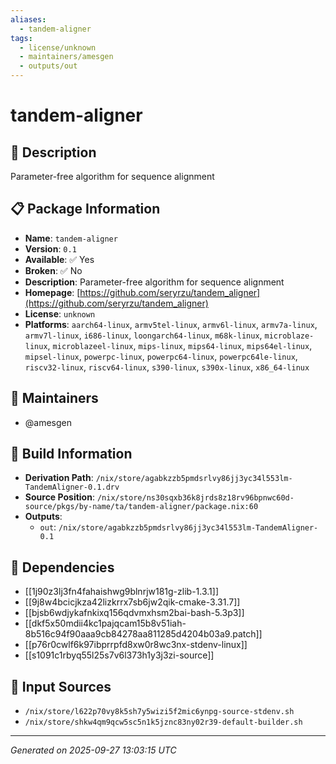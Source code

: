 ```yaml
---
aliases:
  - tandem-aligner
tags:
  - license/unknown
  - maintainers/amesgen
  - outputs/out
---
```


# tandem-aligner

## 📝 Description

Parameter-free algorithm for sequence alignment

## 📋 Package Information

- **Name**: `tandem-aligner`
- **Version**: `0.1`
- **Available**: ✅ Yes
- **Broken**: ✅ No
- **Description**: Parameter-free algorithm for sequence alignment
- **Homepage**: [https://github.com/seryrzu/tandem_aligner](https://github.com/seryrzu/tandem_aligner)
- **License**: `unknown`
- **Platforms**: `aarch64-linux`, `armv5tel-linux`, `armv6l-linux`, `armv7a-linux`, `armv7l-linux`, `i686-linux`, `loongarch64-linux`, `m68k-linux`, `microblaze-linux`, `microblazeel-linux`, `mips-linux`, `mips64-linux`, `mips64el-linux`, `mipsel-linux`, `powerpc-linux`, `powerpc64-linux`, `powerpc64le-linux`, `riscv32-linux`, `riscv64-linux`, `s390-linux`, `s390x-linux`, `x86_64-linux`
## 👥 Maintainers

- @amesgen


## 🔧 Build Information

- **Derivation Path**: `/nix/store/agabkzzb5pmdsrlvy86jj3yc34l553lm-TandemAligner-0.1.drv`
- **Source Position**: `/nix/store/ns30sqxb36k8jrds8z18rv96bpnwc60d-source/pkgs/by-name/ta/tandem-aligner/package.nix:60`
- **Outputs**:
  - `out`:  `/nix/store/agabkzzb5pmdsrlvy86jj3yc34l553lm-TandemAligner-0.1`

## 🔗 Dependencies

- [[1j90z3lj3fn4fahaishwg9blnrjw181g-zlib-1.3.1]]
- [[9j8w4bcicjkza42lizkrrx7sb6jw2qik-cmake-3.31.7]]
- [[bjsb6wdjykafnkixq156qdvmxhsm2bai-bash-5.3p3]]
- [[dkf5x50mdii4kc1pajqcam15b8v51iah-8b516c94f90aaa9cb84278aa811285d4204b03a9.patch]]
- [[p76r0cwlf6k97ibprrpfd8xw0r8wc3nx-stdenv-linux]]
- [[s1091c1rbyq55l25s7v6l373h1y3j3zi-source]]

## 📁 Input Sources

- `/nix/store/l622p70vy8k5sh7y5wizi5f2mic6ynpg-source-stdenv.sh`
- `/nix/store/shkw4qm9qcw5sc5n1k5jznc83ny02r39-default-builder.sh`

---
*Generated on 2025-09-27 13:03:15 UTC*
